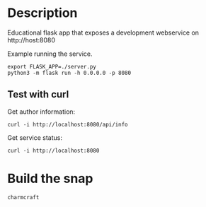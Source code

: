 # Description

Educational flask app that exposes a development webservice on http://host:8080

Example running the service.

```
export FLASK_APP=./server.py
python3 -m flask run -h 0.0.0.0 -p 8080
```

## Test with curl

Get author information:

```
curl -i http://localhost:8080/api/info
```

Get service status:
```
curl -i http://localhost:8080
```

# Build the snap

```
charmcraft
```
